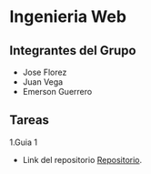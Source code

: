 
# Ingenieria Web
## Integrantes del Grupo
- Jose Florez
- Juan Vega
- Emerson Guerrero
## Tareas
1.Guia 1 

- Link del repositorio [Repositorio](https://github.com/Joseflorezv07/IngWeb.git).
